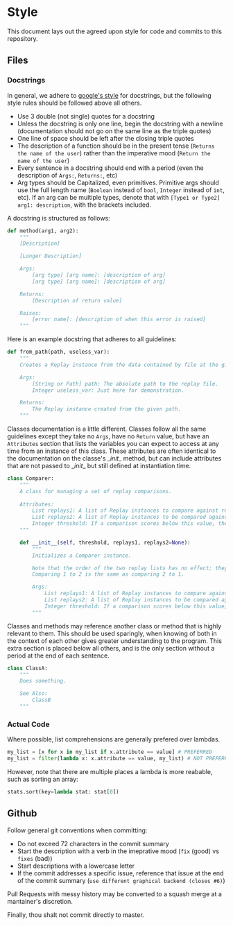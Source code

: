 # Style

This document lays out the agreed upon style for code and commits to this repository.

## Files

### Docstrings

In general, we adhere to [google's style](https://github.com/google/styleguide/blob/gh-pages/pyguide.md#38-comments-and-docstrings) for docstrings, but the following style rules should be followed above all others.

* Use 3 double (not single) quotes for a docstring
* Unless the docstring is only one line, begin the docstring with a newline (documentation should not go on the same line as the triple quotes)
* One line of space should be left after the closing triple quotes
* The description of a function should be in the present tense (`Returns the name of the user`) rather than the imperative mood (`Return the name of the user`)
* Every sentence in a docstring should end with a period (even the description of `Args:`, `Returns:`, etc)
* Arg types should be Capitalized, even primitives. Primitive args should use the full length name (`Boolean` instead of `bool`, `Integer` instead of `int`, etc). If an arg can be multiple types, denote that with `[Type1 or Type2] arg1: description`, with the brackets included.

A docstring is structured as follows:

```python
def method(arg1, arg2):
    """
    [Description]

    [Longer Description]

    Args:
        [arg type] [arg name]: [description of arg]
        [arg type] [arg name]: [description of arg]

    Returns:
        [Description of return value] 

    Raises:
        [error name]: [description of when this error is raised]
    """
```

Here is an example docstring that adheres to all guidelines:
```python
def from_path(path, useless_var):
    """
    Creates a Replay instance from the data contained by file at the given path.

    Args:
        [String or Path] path: The absolute path to the replay file.
        Integer useless_var: Just here for demonstration.

    Returns:
        The Replay instance created from the given path.
    """
```

Classes documentation is a little different. Classes follow all the same guidelines except they take no `Args`, have no `Return` value, but have an `Attributes` section that lists the variables you can expect to access at any time from an instance of this class. These attributes are often identical to the documentation on the classe's \__init__ method, but can include attributes that are not passed to \__init__ but still defined at instantiation time.

```python
class Comparer:
    """
    A class for managing a set of replay comparisons. 
    
    Attributes:
        List replays1: A list of Replay instances to compare against replays2.
        List replays2: A list of Replay instances to be compared against.
        Integer threshold: If a comparison scores below this value, the result is printed.
    """

    def __init__(self, threshold, replays1, replays2=None):
        """
        Initializes a Comparer instance.

        Note that the order of the two replay lists has no effect; they are only numbered for consistency.
        Comparing 1 to 2 is the same as comparing 2 to 1.

        Args:
            List replays1: A list of Replay instances to compare against replays2.
            List replays2: A list of Replay instances to be compared against.
            Integer threshold: If a comparison scores below this value, the result is printed.
        """
```

Classes and methods may reference another class or method that is highly relevant to them. This should be used sparingly, when knowing of both in the context of each other gives greater understanding to the program. This extra section is placed below all others, and is the only section without a period at the end of each sentence.

```python
class ClassA:
    """
    Does something.

    See Also:
        ClassB
    """
```


### Actual Code

Where possible, list comprehensions are generally prefered over lambdas.

```python
my_list = [x for x in my_list if x.attribute == value] # PREFERRED
my_list = filter(lambda x: x.attribute == value, my_list) # NOT PREFERRED
```

However, note that there are multiple places a lambda is more reabable, such as sorting an array:
```python
stats.sort(key=lambda stat: stat[0])
```

## Github

Follow general git conventions when committing:

* Do not exceed 72 characters in the commit summary
* Start the description with a verb in the imeprative mood (`fix` (good) vs `fixes` (bad))
* Start descriptions with a lowercase letter
* If the commit addresses a specific issue, reference that issue at the end of the commit summary (`use different graphical backend (closes #6)`)

Pull Requests with messy history may be converted to a squash merge at a mantainer's discretion.

Finally, thou shalt not commit directly to master.
